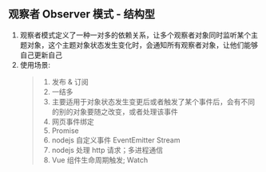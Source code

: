 ## 观察者 Observer 模式 - 结构型

1. 观察者模式定义了一种一对多的依赖关系，让多个观察者对象同时监听某个主题对象，这个主题对象状态发生变化时，会通知所有观察者对象，让他们能够自己更新自己
2. 使用场景:
    > 1. 发布 & 订阅
    > 2. 一结多
    > 3. 主要适用于对象状态发生变更后或者触发了某个事件后，会有不同的别的对象要随之改变，或者处理该事件
    > 4. 网页事件绑定
    > 5. Promise
    > 6. nodejs 自定义事件 EventEmitter Stream
    > 7. nodejs 处理 http 请求；多进程通信
    > 8. Vue 组件生命周期触发; Watch
